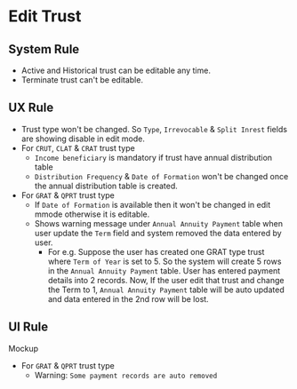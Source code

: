 # Edit Trust

## System Rule
- Active and Historical trust can be editable any time.
- Terminate trust can't be editable.

## UX Rule
- Trust type won't be changed. So `Type`, `Irrevocable` & `Split Inrest` fields are showing disable in edit mode.
- For `CRUT`, `CLAT` & `CRAT` trust type 
    - `Income beneficiary` is mandatory if trust have annual distribution table
    - `Distribution Frequency` & `Date of Formation` won't be changed once the annual distribution table is created.
- For `GRAT` & `QPRT` trust type
    - If `Date of Formation` is available then it won't be changed in edit mmode otherwise it is editable.
    - Shows warning message under `Annual Annuity Payment` table when user update the `Term` field and system removed the data entered by user.
        - For e.g. Suppose the user has created one GRAT type trust where `Term of Year` is set to 5. So the system will create 5 rows in the  `Annual Annuity Payment` table. User has entered payment details into 2 records. Now, If the user edit that trust and change the Term to 1, `Annual Annuity Payment` table will be auto updated and data entered in the 2nd row will be lost.

## UI Rule 
Mockup
- For `GRAT` & `QPRT` trust type
    - Warning: `Some payment records are auto removed`